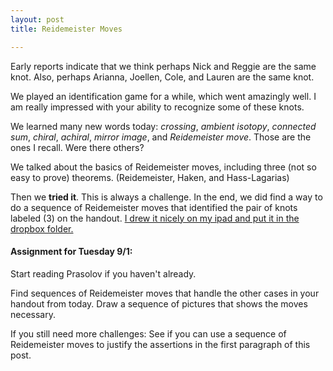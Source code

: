 ```yaml
---
layout: post
title: Reidemeister Moves

---
```


Early reports indicate that we think perhaps Nick and Reggie are the same knot. Also, perhaps Arianna, Joellen, Cole, and Lauren are the same knot.

We played an identification game for a while, which went amazingly well. I am really impressed with your ability to recognize some of these knots.

We learned many new words today: _crossing_, _ambient isotopy_, _connected sum_, _chiral_, _achiral_, _mirror image_, and _Reidemeister move_. Those are the ones I recall. Were there others?

We talked about the basics of Reidemeister moves, including three (not so easy to prove) theorems. (Reidemeister, Haken, and Hass-Lagarias)

Then we **tried it**. This is always a challenge. In the end, we did find a way to do a sequence of Reidemeister moves that identified the pair of knots labeled (3) on the handout. [I drew it nicely on my ipad and put it in the dropbox folder.](https://www.dropbox.com/s/9t0ve06s23nurxo/first-moves.png?dl=0)

#### Assignment for Tuesday 9/1:

Start reading Prasolov if you haven't already.

Find sequences of Reidemeister moves that handle the other cases in your handout from today. Draw a sequence of pictures that shows the moves necessary.

If you still need more challenges: See if you can use a sequence of Reidemeister moves to justify the assertions in the first paragraph of this post.
